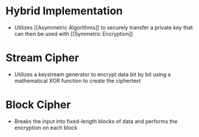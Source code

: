 # Hybrid Implementation
- Utilizes [[Asymmetric Algorithms]] to securely transfer a private key that can then be used with [[Symmetric Encryption]]

# Stream Cipher
- Utilizes a keystream generator to encrypt data bit by bit using a mathematical XOR function to create the ciphertext

# Block Cipher
- Breaks the input into fixed-length blocks of data and performs the encryption on each block

